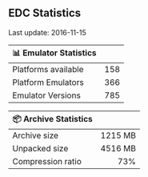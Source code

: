 ## EDC Statistics

Last update: 2016-11-15

| :bar_chart: Emulator Statistics | |
|:-----|------:|
| Platforms available | 158 |
| Platform Emulators | 366 |
| Emulator Versions  | 785 |

| :package: Archive Statistics | |
|:-----|------:|
| Archive size | 1215 MB |
| Unpacked size | 4516 MB |
| Compression ratio | 73% |
